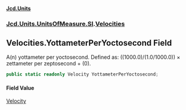 #### [Jcd.Units](index.md 'index')
### [Jcd.Units.UnitsOfMeasure.SI](Jcd.Units.UnitsOfMeasure.SI.md 'Jcd.Units.UnitsOfMeasure.SI').[Velocities](Velocities.md 'Jcd.Units.UnitsOfMeasure.SI.Velocities')

## Velocities.YottameterPerYoctosecond Field

A(n) yottameter per yoctosecond. Defined as: ((1000.0)/(1.0/1000.0)) × zettameter per zeptosecond + (0).

```csharp
public static readonly Velocity YottameterPerYoctosecond;
```

#### Field Value
[Velocity](Velocity.md 'Jcd.Units.UnitTypes.Velocity')